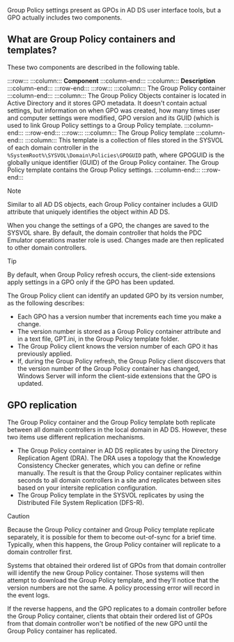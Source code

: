 Group Policy settings present as GPOs in AD DS user interface tools, but a GPO actually includes two components.

## What are Group Policy containers and templates?

These two components are described in the following table.

:::row:::
  :::column:::
    **Component**
  :::column-end:::
  :::column:::
    **Description**
  :::column-end:::
:::row-end:::
:::row:::
  :::column:::
    The Group Policy container
  :::column-end:::
  :::column:::
    The Group Policy Objects container is located in Active Directory and it stores GPO metadata. It doesn't contain actual settings, but information on when GPO was created, how many times user and computer settings were modified, GPO version and its GUID (which is used to link Group Policy settings to a Group Policy template.
  :::column-end:::
:::row-end:::
:::row:::
  :::column:::
    The Group Policy template
  :::column-end:::
  :::column:::
    This template is a collection of files stored in the SYSVOL of each domain controller in the `%SystemRoot%\SYSVOL\Domain\Policies\GPOGUID` path, where GPOGUID is the globally unique identifier (GUID) of the Group Policy container. The Group Policy template contains the Group Policy settings.
  :::column-end:::
:::row-end:::


> [!NOTE]
> Similar to all AD DS objects, each Group Policy container includes a GUID attribute that uniquely identifies the object within AD DS.

When you change the settings of a GPO, the changes are saved to the SYSVOL share. By default, the domain controller that holds the PDC Emulator operations master role is used. Changes made are then replicated to other domain controllers.

> [!TIP]
> By default, when Group Policy refresh occurs, the client-side extensions apply settings in a GPO only if the GPO has been updated.

The Group Policy client can identify an updated GPO by its version number, as the following describes:

 -  Each GPO has a version number that increments each time you make a change.
 -  The version number is stored as a Group Policy container attribute and in a text file, GPT.ini, in the Group Policy template folder.
 -  The Group Policy client knows the version number of each GPO it has previously applied.
 -  If, during the Group Policy refresh, the Group Policy client discovers that the version number of the Group Policy container has changed, Windows Server will inform the client-side extensions that the GPO is updated.

## GPO replication

The Group Policy container and the Group Policy template both replicate between all domain controllers in the local domain in AD DS. However, these two items use different replication mechanisms.

 -  The Group Policy container in AD DS replicates by using the Directory Replication Agent (DRA). The DRA uses a topology that the Knowledge Consistency Checker generates, which you can define or refine manually. The result is that the Group Policy container replicates within seconds to all domain controllers in a site and replicates between sites based on your intersite replication configuration.
 -  The Group Policy template in the SYSVOL replicates by using the Distributed File System Replication (DFS-R).

> [!CAUTION]
> Because the Group Policy container and Group Policy template replicate separately, it is possible for them to become out-of-sync for a brief time. Typically, when this happens, the Group Policy container will replicate to a domain controller first.

Systems that obtained their ordered list of GPOs from that domain controller will identify the new Group Policy container. Those systems will then attempt to download the Group Policy template, and they'll notice that the version numbers are not the same. A policy processing error will record in the event logs.

If the reverse happens, and the GPO replicates to a domain controller before the Group Policy container, clients that obtain their ordered list of GPOs from that domain controller won't be notified of the new GPO until the Group Policy container has replicated.

